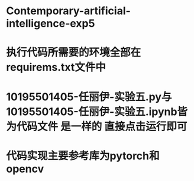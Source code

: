 # Contemporary-artificial-intelligence-exp5
# 执行代码所需要的环境全部在requirems.txt文件中
# 10195501405-任丽伊-实验五.py与10195501405-任丽伊-实验五.ipynb皆为代码文件 是一样的 直接点击运行即可
# 代码实现主要参考库为pytorch和opencv

